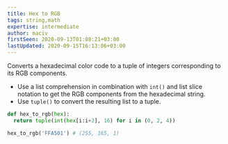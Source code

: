 ```yaml
---
title: Hex to RGB
tags: string,math
expertise: intermediate
author: maciv
firstSeen: 2020-09-13T01:08:21+03:00
lastUpdated: 2020-09-15T16:13:06+03:00
---
```


Converts a hexadecimal color code to a tuple of integers corresponding to its RGB components.

- Use a list comprehension in combination with `int()` and list slice notation to get the RGB components from the hexadecimal string.
- Use `tuple()` to convert the resulting list to a tuple.

```py
def hex_to_rgb(hex):
  return tuple(int(hex[i:i+2], 16) for i in (0, 2, 4))
```

```py
hex_to_rgb('FFA501') # (255, 165, 1)
```
